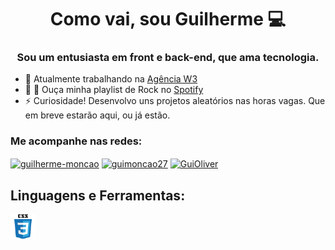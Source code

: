 <h1 align="center">Como vai, sou Guilherme 💻</h1>
<h3 align="center">Sou um entusiasta em front e back-end, que ama tecnologia.</h3>

- 💼 Atualmente trabalhando na [Agência W3](https://www.agenciaw3.digital/)
- 🤘 🎵 Ouça minha playlist de Rock no [Spotify](https://open.spotify.com/playlist/1idqs3aJhTPP8HoP90HJte)
- ⚡ Curiosidade! Desenvolvo uns projetos aleatórios nas horas vagas. Que em breve estarão aqui, ou já estão.

<h3 align="left">Me acompanhe nas redes:</h3>
<p align="left">
<a href="https://www.linkedin.com/in/guilherme-moncao" target="blank"><img align="center"
src="https://cdn.jsdelivr.net/npm/simple-icons@3.0.1/icons/linkedin.svg" alt="guilherme-moncao" height="30" width="40" /></a>
<a href="https://www.instagram.com/guimoncao27" target="blank"><img align="center"
src="https://cdn.jsdelivr.net/npm/simple-icons@3.0.1/icons/instagram.svg" alt="guimoncao27" height="30" width="40" /></a>
<a href="https://t.me/GuiOliver" target="blank"><img align="center"
src="https://cdn.jsdelivr.net/npm/simple-icons@3.0.1/icons/telegram.svg" alt="GuiOliver" height="30" width="40" /></a>
</p>

<h2 align="left">Linguagens e Ferramentas:</h2>
<p align="left"> <a href="https://www.w3schools.com/css/" target="_blank"> 

<img src="https://raw.githubusercontent.com/devicons/devicon/master/icons/css3/css3-original-wordmark.svg" alt="css3" 
width="40" height="40"/> </a> <a href="https://dart.dev" target="_blank"> 
